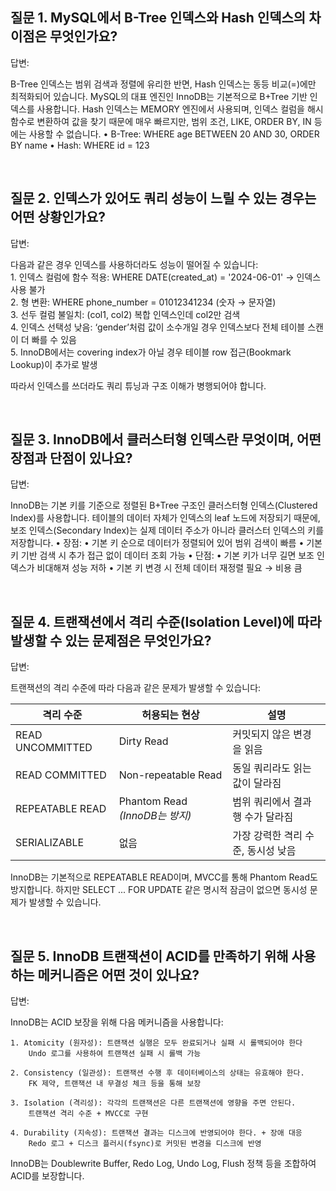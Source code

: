 ## 질문 1. MySQL에서 B-Tree 인덱스와 Hash 인덱스의 차이점은 무엇인가요?

답변:

B-Tree 인덱스는 범위 검색과 정렬에 유리한 반면, Hash 인덱스는 동등 비교(=)에만 최적화되어 있습니다.
MySQL의 대표 엔진인 InnoDB는 기본적으로 B+Tree 기반 인덱스를 사용합니다.
Hash 인덱스는 MEMORY 엔진에서 사용되며, 인덱스 컬럼을 해시 함수로 변환하여 값을 찾기 때문에 매우 빠르지만, 범위 조건, LIKE, ORDER BY, IN 등에는 사용할 수 없습니다.
	•	B-Tree: WHERE age BETWEEN 20 AND 30, ORDER BY name
	•	Hash: WHERE id = 123

<br>

## 질문 2. 인덱스가 있어도 쿼리 성능이 느릴 수 있는 경우는 어떤 상황인가요?

답변:

다음과 같은 경우 인덱스를 사용하더라도 성능이 떨어질 수 있습니다:  
	1.	인덱스 컬럼에 함수 적용: WHERE DATE(created_at) = '2024-06-01' → 인덱스 사용 불가  
	2.	형 변환: WHERE phone_number = 01012341234 (숫자 → 문자열)  
	3.	선두 컬럼 불일치: (col1, col2) 복합 인덱스인데 col2만 검색  
	4.	인덱스 선택성 낮음: ‘gender’처럼 값이 소수개일 경우 인덱스보다 전체 테이블 스캔이 더 빠를 수 있음  
	5.	InnoDB에서는 covering index가 아닐 경우 테이블 row 접근(Bookmark Lookup)이 추가로 발생  

따라서 인덱스를 쓰더라도 쿼리 튜닝과 구조 이해가 병행되어야 합니다.

<br>

## 질문 3. InnoDB에서 클러스터형 인덱스란 무엇이며, 어떤 장점과 단점이 있나요?

답변:

InnoDB는 기본 키를 기준으로 정렬된 B+Tree 구조인 클러스터형 인덱스(Clustered Index)를 사용합니다.
테이블의 데이터 자체가 인덱스의 leaf 노드에 저장되기 때문에, 보조 인덱스(Secondary Index)는 실제 데이터 주소가 아니라 클러스터 인덱스의 키를 저장합니다.
	•	장점:
	•	기본 키 순으로 데이터가 정렬되어 있어 범위 검색이 빠름
	•	기본 키 기반 검색 시 추가 접근 없이 데이터 조회 가능
	•	단점:
	•	기본 키가 너무 길면 보조 인덱스가 비대해져 성능 저하
	•	기본 키 변경 시 전체 데이터 재정렬 필요 → 비용 큼

<br>

## 질문 4. 트랜잭션에서 격리 수준(Isolation Level)에 따라 발생할 수 있는 문제점은 무엇인가요?

답변:

트랜잭션의 격리 수준에 따라 다음과 같은 문제가 발생할 수 있습니다:

| 격리 수준          | 허용되는 현상             | 설명                                      |
|-------------------|---------------------------|-------------------------------------------|
| READ UNCOMMITTED  | Dirty Read                | 커밋되지 않은 변경을 읽음                |
| READ COMMITTED    | Non-repeatable Read       | 동일 쿼리라도 읽는 값이 달라짐           |
| REPEATABLE READ   | Phantom Read *(InnoDB는 방지)* | 범위 쿼리에서 결과 행 수가 달라짐     |
| SERIALIZABLE      | 없음                      | 가장 강력한 격리 수준, 동시성 낮음       |

InnoDB는 기본적으로 REPEATABLE READ이며, MVCC를 통해 Phantom Read도 방지합니다.
하지만 SELECT ... FOR UPDATE 같은 명시적 잠금이 없으면 동시성 문제가 발생할 수 있습니다.

<br>

## 질문 5. InnoDB 트랜잭션이 ACID를 만족하기 위해 사용하는 메커니즘은 어떤 것이 있나요?

답변:

InnoDB는 ACID 보장을 위해 다음 메커니즘을 사용합니다:  

	1. Atomicity (원자성): 트랜잭션 실행은 모두 완료되거나 실패 시 롤백되어야 한다 
	    Undo 로그를 사용하여 트랜잭션 실패 시 롤백 가능  

	2. Consistency (일관성): 트랜잭션 수행 후 데이터베이스의 상태는 유효해야 한다.
	    FK 제약, 트랜잭션 내 무결성 체크 등을 통해 보장  

	3. Isolation (격리성): 각각의 트랜잭션은 다른 트랜잭션에 영향을 주면 안된다.
	    트랜잭션 격리 수준 + MVCC로 구현

	4. Durability (지속성): 트랜잭션 결과는 디스크에 반영되어야 한다. + 장애 대응
	    Redo 로그 + 디스크 플러시(fsync)로 커밋된 변경을 디스크에 반영

InnoDB는 Doublewrite Buffer, Redo Log, Undo Log, Flush 정책 등을 조합하여 ACID를 보장합니다.

